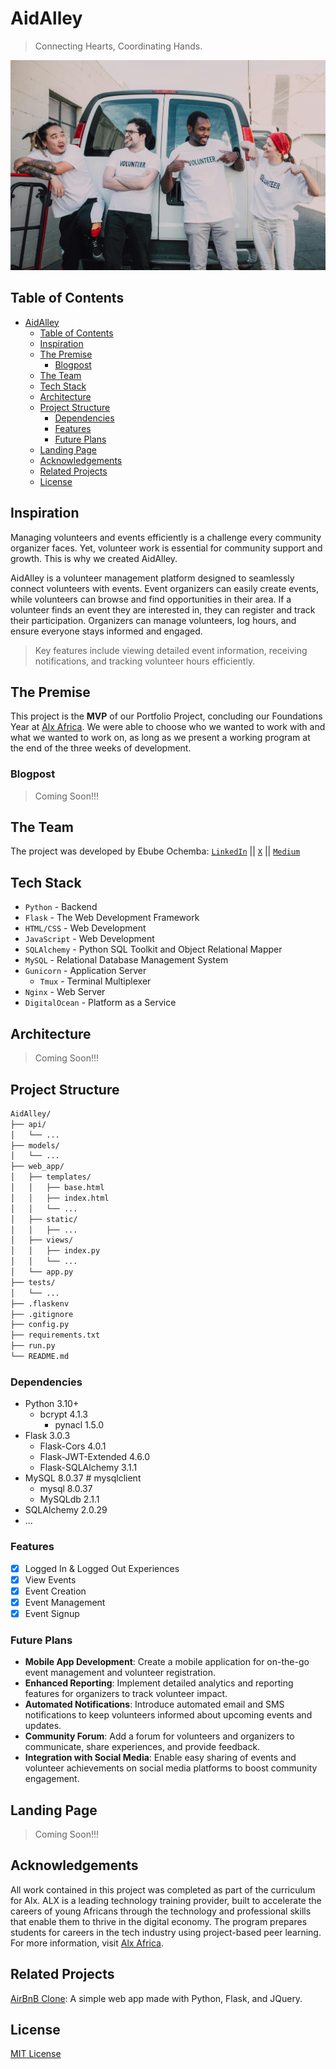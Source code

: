 # AidAlley
> Connecting Hearts, Coordinating Hands.

![image](./web_app/static/images/about.jpg)

## Table of Contents

- [AidAlley](#aidalley)
  - [Table of Contents](#table-of-contents)
  - [Inspiration](#inspiration)
  - [The Premise](#the-premise)
    - [Blogpost](#blogpost)
  - [The Team](#the-team)
  - [Tech Stack](#tech-stack)
  - [Architecture](#architecture)
  - [Project Structure](#project-structure)
    - [Dependencies](#dependencies)
    - [Features](#features)
    - [Future Plans](#future-plans)
  - [Landing Page](#landing-page)
  - [Acknowledgements](#acknowledgements)
  - [Related Projects](#related-projects)
  - [License](#license)


## Inspiration
Managing volunteers and events efficiently is a challenge every community organizer faces. Yet, volunteer work is essential for community support and growth. This is why we created AidAlley.

AidAlley is a volunteer management platform designed to seamlessly connect volunteers with events. Event organizers can easily create events, while volunteers can browse and find opportunities in their area. If a volunteer finds an event they are interested in, they can register and track their participation. Organizers can manage volunteers, log hours, and ensure everyone stays informed and engaged.

> Key features include viewing detailed event information, receiving notifications, and tracking volunteer hours efficiently.

## The Premise
This project is the **MVP** of our Portfolio Project, concluding our Foundations Year at [Alx Africa](https://www.alxafrica.com/). We were able to choose who we wanted to work with and what we wanted to work on, as long as we present a working program at the end of the three weeks of development.

### Blogpost
> Coming Soon!!!

## The Team
The project was developed by Ebube Ochemba: [`LinkedIn`](linkedin.com/in/ebubechukwu-ochemba-34bab5268) || [`X`](https://x.com/ebube116) || [`Medium`](https://medium.com/@ebube116)

## Tech Stack
- `Python` - Backend
- `Flask` - The Web Development Framework
- `HTML/CSS` - Web Development
- `JavaScript` - Web Development
- `SQLAlchemy` - Python SQL Toolkit and Object Relational Mapper
- `MySQL` - Relational Database Management System
- `Gunicorn` - Application Server
  - `Tmux` - Terminal Multiplexer
- `Nginx` - Web Server
- `DigitalOcean` - Platform as a Service


## Architecture
> Coming Soon!!!

## Project Structure
```sh
AidAlley/
├── api/
│   └── ...
├── models/
│   └── ...
├── web_app/
│   ├── templates/
│   │   ├── base.html
│   │   ├── index.html
│   │   └── ...
│   ├── static/
│   │   ├── ...
│   ├── views/
│   │   ├── index.py
│   │   └── ...
│   └── app.py
├── tests/
│   └── ...
├── .flaskenv
├── .gitignore
├── config.py
├── requirements.txt
├── run.py
└── README.md
```

### Dependencies
- Python 3.10+
  - bcrypt 4.1.3
    - pynacl 1.5.0
- Flask 3.0.3
  - Flask-Cors 4.0.1
  - Flask-JWT-Extended 4.6.0
  - Flask-SQLAlchemy 3.1.1
- MySQL 8.0.37 # mysqlclient
  - mysql 8.0.37
  - MySQLdb 2.1.1
- SQLAlchemy 2.0.29
- ...

### Features
- [x] Logged In & Logged Out Experiences
- [x] View Events
- [x] Event Creation
- [x] Event Management
- [x] Event Signup

### Future Plans
- **Mobile App Development**: Create a mobile application for on-the-go event management and volunteer registration.
- **Enhanced Reporting**: Implement detailed analytics and reporting features for organizers to track volunteer impact.
- **Automated Notifications**: Introduce automated email and SMS notifications to keep volunteers informed about upcoming events and updates.
- **Community Forum**: Add a forum for volunteers and organizers to communicate, share experiences, and provide feedback.
- **Integration with Social Media**: Enable easy sharing of events and volunteer achievements on social media platforms to boost community engagement.

## Landing Page
> Coming Soon!!!

## Acknowledgements
All work contained in this project was completed as part of the curriculum for Alx. ALX is a leading technology training provider, built to accelerate the careers of young Africans through the technology and professional skills that enable them to thrive in the digital economy. The program prepares students for careers in the tech industry using project-based peer learning. For more information, visit [Alx Africa](https://www.alxafrica.com/).

## Related Projects
[AirBnB Clone](https://github.com/Ebube-Ochemba/AirBnB_clone): A simple web app made with Python, Flask, and JQuery.

## License
[MIT License](/LICENSE)